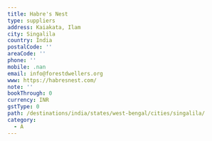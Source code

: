 ```yaml
---
title: Habre's Nest
type: suppliers
address: Kaiakata, Ilam
city: Singalila
country: India
postalCode: ''
areaCode: ''
phone: ''
mobile: .nan
email: info@forestdwellers.org
www: https://habresnest.com/
note: ''
bookThrough: 0
currency: INR
gstType: 0
path: /destinations/india/states/west-bengal/cities/singalila/
category:
  - A
---
```



